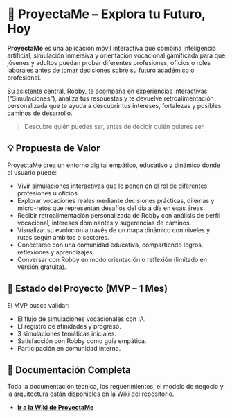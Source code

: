 # 🚀 ProyectaMe – Explora tu Futuro, Hoy

**ProyectaMe** es una aplicación móvil interactiva que combina inteligencia artificial, simulación inmersiva y orientación vocacional gamificada para que jóvenes y adultos puedan probar diferentes profesiones, oficios o roles laborales antes de tomar decisiones sobre su futuro académico o profesional.

Su asistente central, Robby, te acompaña en experiencias interactivas (“Simulaciones”), analiza tus respuestas y te devuelve retroalimentación personalizada que te ayuda a descubrir tus intereses, fortalezas y posibles caminos de desarrollo.

> Descubre quién puedes ser, antes de decidir quién quieres ser.


## 💡 Propuesta de Valor

ProyectaMe crea un entorno digital empático, educativo y dinámico donde el usuario puede:
- Vivir simulaciones interactivas que lo ponen en el rol de diferentes profesiones u oficios.
- Explorar vocaciones reales mediante decisiones prácticas, dilemas y micro-retos que representan desafíos del día a día en esas áreas.
- Recibir retroalimentación personalizada de Robby con análisis de perfil vocacional, intereses dominantes y sugerencias de caminos.
- Visualizar su evolución a través de un mapa dinámico con niveles y rutas según ámbitos o sectores.
- Conectarse con una comunidad educativa, compartiendo logros, reflexiones y aprendizajes.
- Conversar con Robby en modo orientación o reflexión (limitado en versión gratuita).


## 🚀 Estado del Proyecto (MVP – 1 Mes)

El MVP busca validar: 
- El flujo de simulaciones vocacionales con IA.
- El registro de afinidades y progreso.
- 3 simulaciones temáticas iniciales.
- Satisfacción con Robby como guía empática.
- Participación en comunidad interna.


## 📖 Documentación Completa

Toda la documentación técnica, los requerimientos, el modelo de negocio y la arquitectura están disponibles en la Wiki del repositorio.

* [**Ir a la Wiki de ProyectaMe**](https://github.com/Ana3Lu/proyectaMe-app/wiki)
